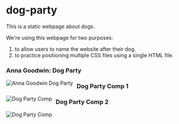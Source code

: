 # dog-party

This is a static webpage about dogs. 

We're using this webpage for two purposes:

1. to allow users to name the website after their dog.
1. to practice positioning multiple CSS files using a single HTML file.

### Anna Goodwin: Dog Party
<img src="https://user-images.githubusercontent.com/32857284/57201101-663fc480-6f51-11e9-9661-90c30963a994.png"
alt="Anna Goodwin Dog Party"
style="float: left; margin-right: 10px;" />

### Dog Party Comp 1
<img src="http://frontend.turing.io/assets/images/projects/zen-garden/zen-garden-01.jpg"
alt="Dog Party Comp"
style="float: left; margin-right: 10px;" />

### Dog Party Comp 2
<img src="http://frontend.turing.io/assets/images/projects/zen-garden/zen-garden-02.jpg"
alt="Dog Party Comp"
style="float: left; margin-right: 10px;" />